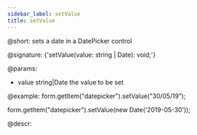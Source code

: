 ```yaml
---
sidebar_label: setValue
title: setValue
---          
```


@short: sets a date in a DatePicker control

@signature: {'setValue(value: string | Date): void;'}

@params:
- value     string|Date     the value to be set  


@example:
form.getItem("datepicker").setValue("30/05/19");

form.getItem("datepicker").setValue(new Date('2019-05-30'));



@descr:



